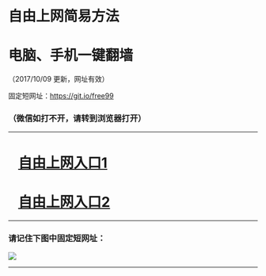 ﻿# 自由上网简易方法

# 电脑、手机一键翻墙

（2017/10/09 更新，网址有效）

固定短网址：https://git.io/free99

### （微信如打不开，请转到浏览器打开）


***





# &nbsp;&nbsp; <a href="http://ft2716317754.fwq-tz-1001.info/fwqtz01.html?t=10090018061 " target="_blank">自由上网入口1</a>
# &nbsp;&nbsp; <a href="http://ft2254014391.fwq-tz-1002.info/fwqtz02.html?t=100900113159 " target="_blank">自由上网入口2</a>
***

### 请记住下图中固定短网址：

<img src="https://s3-us-west-2.amazonaws.com/fwq-1001/yjfq-20170905okok.png" /> 


***

